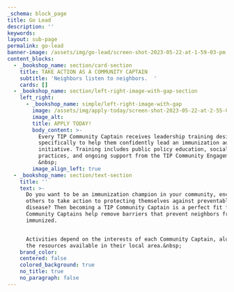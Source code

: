```yaml
---
_schema: block_page
title: Go Lead
description: ''
keywords:
layout: sub-page
permalink: go-lead
banner-image: /assets/img/go-lead/screen-shot-2023-05-22-at-1-59-03-pm.png
content_blocks:
  - _bookshop_name: section/card-section
    title: TAKE ACTION AS A COMMUNITY CAPTAIN
    subtitle: 'Neighbors listen to neighbors.  '
    cards: []
  - _bookshop_name: section/left-right-image-with-gap-section
    left_right:
      - _bookshop_name: simple/left-right-image-with-gap
        image: /assets/img/apply-today/screen-shot-2023-05-22-at-2-55-00-pm.png
        image_alt:
        title: APPLY TODAY!
        body_content: >-
          Every TIP Community Captain receives leadership training designed
          specifically to help them confidently lead an immunization advocacy
          initiative. Training includes public policy education, social media
          practices, and ongoing support from the TIP Community Engagement team.
          &nbsp;
        image_align_left: true
  - _bookshop_name: section/text-section
    title: ''
    text: >-
      Do you want to be an immunization champion in your community, encouraging
      others to take action to protecting themselves against preventable
      disease? Then becoming a TIP Community Captain is a perfect fit for you!
      Community Captains help remove barriers that prevent neighbors from being
      immunized.


      Activities depend on the interests of each Community Captain, along with
      the resources available in their local area.&nbsp;
    brand_color:
    centered: false
    colored_background: true
    no_title: true
    no_paragraph: false
---
```

